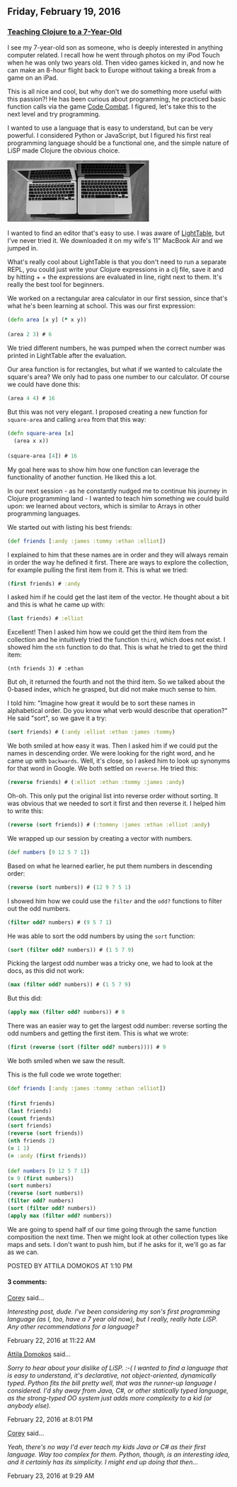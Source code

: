 ## Friday, February 19, 2016

### [Teaching Clojure to a 7-Year-Old](http://www.adomokos.com/2016/02/teaching-clojure-to-7-year-old.html)

I see my 7-year-old son as someone, who is deeply interested in anything computer related. I recall how he went through photos on my iPod Touch when he was only two years old. Then video games kicked in, and now he can make an 8-hour flight back to Europe without taking a break from a game on an iPad.

This is all nice and cool, but why don't we do something more useful with this passion?! He has been curious about programming, he practiced basic function calls via the game [Code Combat](https://codecombat.com/). I figured, let's take this to the next level and try programming.

I wanted to use a language that is easy to understand, but can be very powerful. I considered Python or JavaScript, but I figured his first real programming language should be a functional one, and the simple nature of LiSP made Clojure the obvious choice.

![two_macs](/resources/2016/02/two_macs.jpg)

I wanted to find an editor that's easy to use. I was aware of [LightTable](http://lighttable.com/), but I've never tried it. We downloaded it on my wife's 11" MacBook Air and we jumped in.

What's really cool about LightTable is that you don't need to run a separate REPL, you could just write your Clojure expressions in a clj file, save it and by hitting <Cmd> + <Shift> + <Enter> the expressions are evaluated in line, right next to them. It's really the best tool for beginners.

We worked on a rectangular area calculator in our first session, since that's what he's been learning at school. This was our first expression:

```clojure
(defn area [x y] (* x y))

(area 2 3) # 6
```

We tried different numbers, he was pumped when the correct number was printed in LightTable after the evaluation.

Our area function is for rectangles, but what if we wanted to calculate the square's area? We only had to pass one number to our calculator.
Of course we could have done this:

```clojure
(area 4 4) # 16
```

But this was not very elegant. I proposed creating a new function for `square-area` and calling `area` from that this way:

```clojure
(defn square-area [x]
  (area x x))

(square-area [4]) # 16
```

My goal here was to show him how one function can leverage the functionality of another function. He liked this a lot.

In our next session - as he constantly nudged me to continue his journey in Clojure programming land - I wanted to teach him something we could build upon: we learned about vectors, which is similar to Arrays in other programming languages.

We started out with listing his best friends:

```clojure
(def friends [:andy :james :tommy :ethan :elliot])
```

I explained to him that these names are in order and they will always remain in order the way he defined it first. There are ways to explore the collection, for example pulling the first item from it. This is what we tried:

```clojure
(first friends) # :andy
```

I asked him if he could get the last item of the vector. He thought about a bit and this is what he came up with:

```clojure
(last friends) # :elliot
```

Excellent! Then I asked him how we could get the third item from the collection and he intuitively tried the function `third`, which does not exist. I showed him the `nth` function to do that. This is what he tried to get the third item:

```
(nth friends 3) # :ethan
```

But oh, it returned the fourth and not the third item. So we talked about the 0-based index, which he grasped, but did not make much sense to him.

I told him: "Imagine how great it would be to sort these names in alphabetical order. Do you know what verb would describe that operation?" He said "sort", so we gave it a try:

```clojure
(sort friends) # (:andy :elliot :ethan :james :tommy)
```

We both smiled at how easy it was. Then I asked him if we could put the names in descending order. We were looking for the right word, and he came up with `backwards`. Well, it's close, so I asked him to look up synonyms for that word in Google. We both settled on `reverse`. He tried this:

```clojure
(reverse friends) # (:elliot :ethan :tommy :james :andy)
```

Oh-oh. This only put the original list into reverse order without sorting. It was obvious that we needed to sort it first and then reverse it. I helped him to write this:

```clojure
(reverse (sort friends)) # (:tommny :james :ethan :elliot :andy)
```

We wrapped up our session by creating a vector with numbers.

```clojure
(def numbers [9 12 5 7 1])
```

Based on what he learned earlier, he put them numbers in descending order:

```clojure
(reverse (sort numbers)) # (12 9 7 5 1)
```

I showed him how we could use the `filter` and the `odd?` functions to filter out the odd numbers.

```clojure
(filter odd? numbers) # (9 5 7 1)
```

He was able to sort the odd numbers by using the `sort` function:

```clojure
(sort (filter odd? numbers)) # (1 5 7 9)
```

Picking the largest odd number was a tricky one, we had to look at the docs, as this did not work:

```clojure
(max (filter odd? numbers)) # (1 5 7 9)
```

But this did:

```clojure
(apply max (filter odd? numbers)) # 9
```

There was an easier way to get the largest odd number: reverse sorting the odd numbers and getting the first item. This is what we wrote:

```clojure
(first (reverse (sort (filter odd? numbers)))) # 9
```

We both smiled when we saw the result.

This is the full code we wrote together:

```clojure
(def friends [:andy :james :tommy :ethan :elliot])

(first friends)
(last friends)
(count friends)
(sort friends)
(reverse (sort friends))
(nth friends 2)
(= 1 1)
(= :andy (first friends))

(def numbers [9 12 5 7 1])
(= 9 (first numbers))
(sort numbers)
(reverse (sort numbers))
(filter odd? numbers)
(sort (filter odd? numbers))
(apply max (filter odd? numbers))
```

We are going to spend half of our time going through the same function composition the next time. Then we might look at other collection types like maps and sets. I don't want to push him, but if he asks for it, we'll go as far as we can.


POSTED BY ATTILA DOMOKOS AT 1:10 PM


#### 3 comments:

[Corey](https://www.blogger.com/profile/14036447741809943599) said...

_Interesting post, dude. I've been considering my son's first programming language (as I, too, have a 7 year old now), but I really, really hate LiSP. Any other recommendations for a language?_

February 22, 2016 at 11:22 AM

[Attila Domokos](https://www.blogger.com/profile/09067995287578229487) said...

_Sorry to hear about your dislike of LiSP. :-( I wanted to find a language that is easy to understand, it's declarative, not object-oriented, dynamically typed. Python fits the bill pretty well, that was the runner-up language I considered. I'd shy away from Java, C#, or other statically typed language, as the strong-typed OO system just adds more complexity to a kid (or anybody else)._

February 22, 2016 at 8:01 PM

[Corey](https://www.blogger.com/profile/14036447741809943599) said...

_Yeah, there's no way I'd ever teach my kids Java or C# as their first language. Way too complex for them. Python, though, is an interesting idea, and it certainly has its simplicity. I might end up doing that then..._

February 23, 2016 at 9:29 AM
